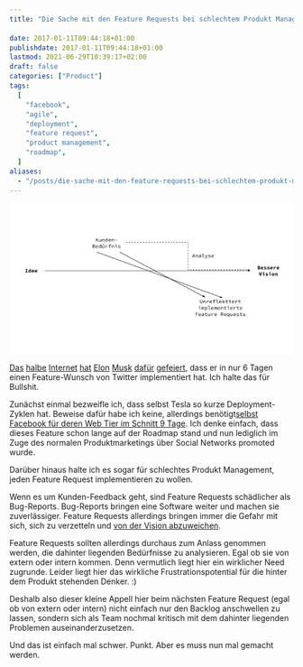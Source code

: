 ```yaml
---
title: "Die Sache mit den Feature Requests bei schlechtem Produkt Management"

date: 2017-01-11T09:44:18+01:00
publishdate: 2017-01-11T09:44:18+01:00
lastmod: 2021-06-29T10:39:17+02:00
draft: false
categories: ["Product"]
tags:
  [
    "facebook",
    "agile",
    "deployment",
    "feature request",
    "product management",
    "roadmap",
  ]
aliases:
  - "/posts/die-sache-mit-den-feature-requests-bei-schlechtem-produkt-management/"
---
```


![](2017-01-11-feature-requests.png)

[Das](https://twitter.com/nicoleyershon/status/816585699826761728) [halbe](https://www.goodthingsguy.com/business/elon-musk-receives-product-suggestion-twitter-implements-6-days-later/) [Internet](https://medium.com/@MeierMarketing/getting-that-c-level-buy-in-for-twitter-elon-musk-receives-product-suggestion-on-twitter-tesla-e63dcec271b7#.uenmuphpo) [hat](https://news.ycombinator.com/item?id=13258882) [Elon](https://www.facebook.com/loic/posts/358222374547033) [Musk](https://twitter.com/faris/status/812383727091412997) [dafür](https://www.linkedin.com/pulse/getting-c-level-buy-in-twitter-elon-musk-receives-product-meier) [gefeiert](https://twitter.com/SeedMasterTrent/status/818093043098079232), dass er in nur 6 Tagen einen Feature-Wunsch von Twitter implementiert hat. Ich halte das für Bullshit.

Zunächst einmal bezweifle ich, dass selbst Tesla so kurze Deployment-Zyklen hat. Beweise dafür habe ich keine, allerdings benötigt[selbst Facebook für deren Web Tier im Schnitt 9 Tage](https://www.youtube.com/watch?v=LR7mifkS4PQ). Ich denke einfach, dass dieses Feature schon lange auf der Roadmap stand und nun lediglich im Zuge des normalen Produktmarketings über Social Networks promoted wurde.

Darüber hinaus halte ich es sogar für schlechtes Produkt Management, jeden Feature Request implementieren zu wollen.

Wenn es um Kunden-Feedback geht, sind Feature Requests schädlicher als Bug-Reports. Bug-Reports bringen eine Software weiter und machen sie zuverlässiger. Feature Requests allerdings bringen immer die Gefahr mit sich, sich zu verzetteln und [von der Vision abzuweichen](https://klaus-breyer.de/blog/entrepreneurship/von-der-idee-zur-vision-der-eigene-handlungsspielraum-als-sliding-window/1808).

Feature Requests sollten allerdings durchaus zum Anlass genommen werden, die dahinter liegenden Bedürfnisse zu analysieren. Egal ob sie von extern oder intern kommen. Denn vermutlich liegt hier ein wirklicher Need zugrunde. Leider liegt hier das wirkliche Frustrationspotential für die hinter dem Produkt stehenden Denker. :)

Deshalb also dieser kleine Appell hier beim nächsten Feature Request (egal ob von extern oder intern) nicht einfach nur den Backlog anschwellen zu lassen, sondern sich als Team nochmal kritisch mit dem dahinter liegenden Problemen auseinanderzusetzen.

Und das ist einfach mal schwer. Punkt. Aber es muss nun mal gemacht werden.
